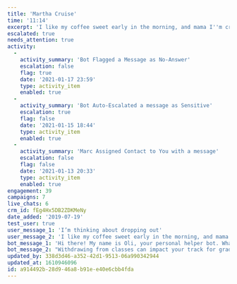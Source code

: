 ```yaml
---
title: 'Martha Cruise'
time: '11:14'
excerpt: 'I like my coffee sweet early in the morning, and mama I''m crazy bout my tea at night'
escalated: true
needs_attention: true
activity:
  -
    activity_summary: 'Bot Flagged a Message as No-Answer'
    escalation: false
    flag: true
    date: '2021-01-17 23:59'
    type: activity_item
    enabled: true
  -
    activity_summary: 'Bot Auto-Escalated a message as Sensitive'
    escalation: true
    flag: false
    date: '2021-01-15 18:44'
    type: activity_item
    enabled: true
  -
    activity_summary: 'Marc Assigned Contact to You with a message'
    escalation: false
    flag: false
    date: '2021-01-13 20:33'
    type: activity_item
    enabled: true
engagement: 39
campaigns: 7
live_chats: 6
crm_id: fEg4Hx5DB2ZDKMeNy
date_added: '2019-07-19'
test_user: true
user_message_1: 'I’m thinking about dropping out'
user_message_2: 'I like my coffee sweet early in the morning, and mama I''m crazy bout my tea at night'
bot_message_1: 'Hi there! My name is Oli, your personal helper bot. What can I help with today?'
bot_message_2: "Withdrawing from classes can impact your track for graduating. We suggest you visit \L👉 bit.ly/withdrawal for more info."
updated_by: 338d3d46-a352-42d1-9513-06a990342944
updated_at: 1610946096
id: a914492b-28d9-46a8-b91e-e40e6cbb4fda
---
```

